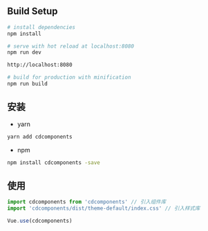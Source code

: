 ## Build Setup

``` bash
# install dependencies
npm install

# serve with hot reload at localhost:8080
npm run dev

http://localhost:8080

# build for production with minification
npm run build
```

## 安装

- yarn

```bash
yarn add cdcomponents
```

- npm

```bash
npm install cdcomponents -save
```

## 使用

```js
import cdcomponents from 'cdcomponents' // 引入组件库
import 'cdcomponents/dist/theme-default/index.css' // 引入样式库

Vue.use(cdcomponents)
```
